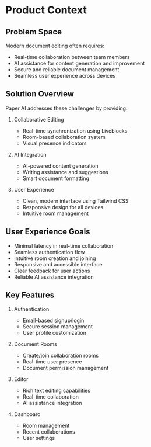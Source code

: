 # Product Context

## Problem Space

Modern document editing often requires:

- Real-time collaboration between team members
- AI assistance for content generation and improvement
- Secure and reliable document management
- Seamless user experience across devices

## Solution Overview

Paper AI addresses these challenges by providing:

1. Collaborative Editing

   - Real-time synchronization using Liveblocks
   - Room-based collaboration system
   - Visual presence indicators

2. AI Integration

   - AI-powered content generation
   - Writing assistance and suggestions
   - Smart document formatting

3. User Experience
   - Clean, modern interface using Tailwind CSS
   - Responsive design for all devices
   - Intuitive room management

## User Experience Goals

- Minimal latency in real-time collaboration
- Seamless authentication flow
- Intuitive room creation and joining
- Responsive and accessible interface
- Clear feedback for user actions
- Reliable AI assistance integration

## Key Features

1. Authentication

   - Email-based signup/login
   - Secure session management
   - User profile customization

2. Document Rooms

   - Create/join collaboration rooms
   - Real-time user presence
   - Document permission management

3. Editor

   - Rich text editing capabilities
   - Real-time collaboration
   - AI assistance integration

4. Dashboard
   - Room management
   - Recent collaborations
   - User settings

